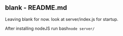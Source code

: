 ## blank - README.md
Leaving blank for now.
look at server/index.js
for startup.

After installing nodeJS
run bash```node server/ ```
